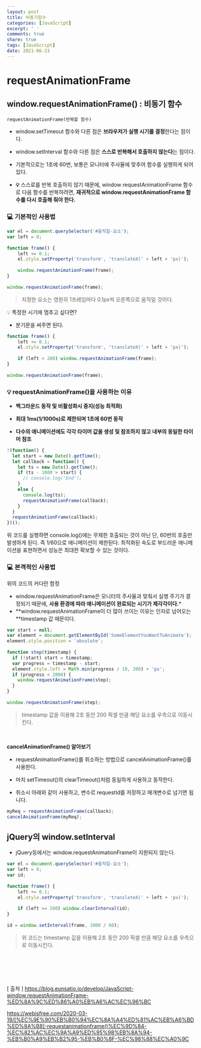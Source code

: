 ```yaml
---
layout: post
title: 비동기함수
categories: [JavaScript]
excerpt: ' '
comments: true
share: true
tags: [JavaScript]
date: 2021-06-23
---
```



# requestAnimationFrame



## window.requestAnimationFrame() : 비동기 함수

    requestAnimationFrame(반복할 함수)

* window.setTimeout 함수와 다른 점은 **브라우저가 실행 시기를 결정**한다는 점이다.

* window.setInterval 함수와 다른 점은 **스스로 반복해서 호출하지 않는다**는 점이다.
* 기본적으로는 1초에 60번, 보통은 모니터에 주사율에 맞추어 함수를 실행하게 되어있다.
* **💡** 스스로를 반복 호출하지 않기 때문에, window requestAnimationFrame 함수로 다음 함수를 반복하려면, **재귀적으로 window.requestAnimationFrame 함수를 다시 호출해 줘야 한다.**

###  💻 기본적인 사용법

```javascript
var el = document.querySelector('#움직일-요소');
var left = 0;
 
function frame() {
    left += 0.1;
    el.style.setProperty('transform', 'translateX(' + left + 'px)');
 
    window.requestAnimationFrame(frame);
}
 
window.requestAnimationFrame(frame);
```

> 지정한 요소는 영원히 1프레임마다 0.1px씩 오른쪽으로 움직일 것이다.

💡 특정한 시기에 멈추고 싶다면? 
- 분기문을 써주면 된다.

```javascript
function frame() {
    left += 0.1;
    el.style.setProperty('transform', 'translateX(' + left + 'px)');
 
    if (left < 200) window.requestAnimationFrame(frame);
}
 
window.requestAnimationFrame(frame);
```

### 💡 requestAnimationFrame()을 사용하는 이유

- **백그라운드 동작 및 비활성화시 중지(성능 최적화)**

- **최대 1ms(1/1000s)로 제한되며 1초에 60번 동작**
- **다수의 애니메이션에도 각각 타이머 값을 생성 및 참조하지 않고 내부의 동일한 타이머 참조** 

```javascript
!(function() {
  let start = new Date().getTime();
  let callback = function() {
    let ts = new Date().getTime();
    if (ts - 1000 > start) {
      // console.log('End');
    }
    else {
      console.log(ts);
      requestAnimationFrame(callback);
    }
  }
  requestAnimationFrame(callback);
})();
```

위 코드를 실행하면 console.log()에는 무제한 호출되는 것이 아닌 단, 60번의 호출만 발생하게 된다. 즉 1/60으로 애니메이션이 제한된다. 최적화된 속도로 부드러운 애니메이션을 표현하면서 성능은 최대한 확보할 수 있는 것이다.



### 💻 본격적인 사용법

위의 코드의 커다란 함정
- window.requestAnimationFrame은 모니터의 주사율과 맞춰서 실행 주기가 결정되기 때문에, **사용 환경에 따라 애니메이션이 완료되는 시기가 제각각이다.***
- **window.requestAnimationFrame이 더 많이 쓰이는 이유는 인자로 넘어오는 **timestamp 값 때문이다.

```javascript
var start = null;
var element = document.getElementById('SomeElementYouWantToAnimate');
element.style.position = 'absolute';
 
function step(timestamp) {
  if (!start) start = timestamp;
  var progress = timestamp - start;
  element.style.left = Math.min(progress / 10, 200) + 'px';
  if (progress < 2000) {
    window.requestAnimationFrame(step);
  }
}
 
window.requestAnimationFrame(step);
```

> timestamp 값을 이용해 2초 동안 200 픽셀 만큼 해당 요소를 우측으로 이동시킨다. 

</br>



**cancelAnimationFrame() 알아보기**

- requestAnimationFrame()를 취소하는 방법으로 cancelAnimationFrame()를 사용한다. 

- 마치 setTimeout()의 clearTimeout()처럼 동일하게 사용하고 동작한다.

- 취소시 아래와 같이 사용하고, 변수르 requestId를 저장하고 매개변수로 넘기면 됩니다.

```javascript
myReq = requestAnimationFrame(callback);
cancelAnimationFrame(myReq);
```



## jQuery의 window.setInterval 

  - jQuery등에서는 window.requestAnimationFrame이 지원되지 않는다.

```javascript
var el = document.querySelector('#움직일-요소');
var left = 0;
var id;
 
function frame() {
    left += 0.1;
    el.style.setProperty('transform', 'translateX(' + left + 'px)');
 
    if (left >= 200) window.clearInterval(id);
}
 
id = window.setInterval(frame, 1000 / 60);
```
> 위 코드는 timestamp 값을 이용해 2초 동안 200 픽셀 만큼 해당 요소를 우측으로 이동시킨다.




<br>
<br>
<br>
<br>

[ 출처 ] https://blog.eunsatio.io/develop/JavaScript-window.requestAnimationFrame-%ED%8A%9C%ED%86%A0%EB%A6%AC%EC%96%BC

https://webisfree.com/2020-03-19/[%EC%9E%90%EB%B0%94%EC%8A%A4%ED%81%AC%EB%A6%BD%ED%8A%B8]-requestanimationframe()%EC%9D%84-%EC%82%AC%EC%9A%A9%ED%95%98%EB%8A%94-%EB%B0%A9%EB%B2%95-%EB%B0%8F-%EC%98%88%EC%A0%9C
